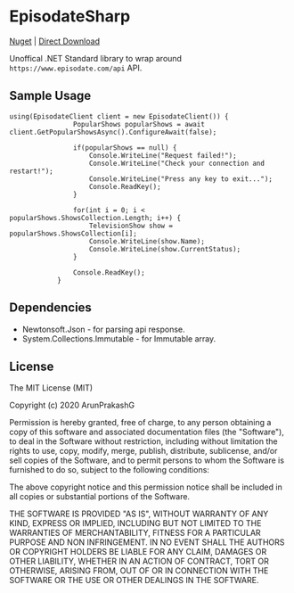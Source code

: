 # EpisodateSharp
 [Nuget](https://www.nuget.org/packages/EpisodateSharp/) | [Direct Download](https://github.com/ArunPrakashG/EpisodateSharp/releases/download/1.0.0/EpisodateSharp.dll)
 
Unoffical .NET Standard library to wrap around `https://www.episodate.com/api` API.

## Sample Usage

```
using(EpisodateClient client = new EpisodateClient()) {
				PopularShows popularShows = await client.GetPopularShowsAsync().ConfigureAwait(false);

				if(popularShows == null) {
					Console.WriteLine("Request failed!");
					Console.WriteLine("Check your connection and restart!");
					Console.WriteLine("Press any key to exit...");
					Console.ReadKey();
				}

				for(int i = 0; i < popularShows.ShowsCollection.Length; i++) {
					TelevisionShow show = popularShows.ShowsCollection[i];
					Console.WriteLine(show.Name);
					Console.WriteLine(show.CurrentStatus);
				}

				Console.ReadKey();
			}
```

## Dependencies
* Newtonsoft.Json - for parsing api response.
* System.Collections.Immutable - for Immutable array.

## License
The MIT License (MIT)

Copyright (c) 2020 ArunPrakashG

Permission is hereby granted, free of charge, to any person obtaining a copy of this software and associated documentation files (the "Software"), to deal in the Software without restriction, including without limitation the rights to use, copy, modify, merge, publish, distribute, sublicense, and/or sell copies of the Software, and to permit persons to whom the Software is furnished to do so, subject to the following conditions:

The above copyright notice and this permission notice shall be included in all copies or substantial portions of the Software.

THE SOFTWARE IS PROVIDED "AS IS", WITHOUT WARRANTY OF ANY KIND, EXPRESS OR IMPLIED, INCLUDING BUT NOT LIMITED TO THE WARRANTIES OF MERCHANTABILITY, FITNESS FOR A PARTICULAR PURPOSE AND NON INFRINGEMENT. IN NO EVENT SHALL THE AUTHORS OR COPYRIGHT HOLDERS BE LIABLE FOR ANY CLAIM, DAMAGES OR OTHER LIABILITY, WHETHER IN AN ACTION OF CONTRACT, TORT OR OTHERWISE, ARISING FROM, OUT OF OR IN CONNECTION WITH THE SOFTWARE OR THE USE OR OTHER DEALINGS IN THE SOFTWARE.
